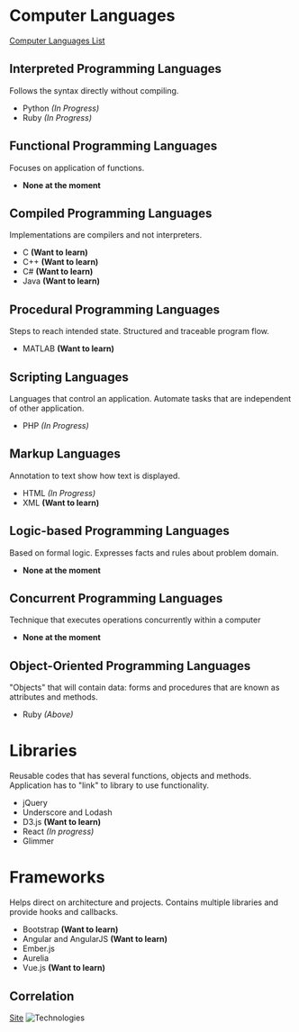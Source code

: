 # Computer Languages
[Computer Languages List](https://medium.com/web-development-zone/a-complete-list-of-computer-programming-languages-1d8bc5a891f)

## Interpreted Programming Languages

Follows the syntax directly without compiling.
* Python *(In Progress)*
* Ruby *(In Progress)*

## Functional Programming Languages

Focuses on application of functions.
* **None at the moment**

## Compiled Programming Languages

Implementations are compilers and not interpreters.
* C **(Want to learn)**
* C++ **(Want to learn)**
* C# **(Want to learn)**
* Java **(Want to learn)**

## Procedural Programming Languages

Steps to reach intended state. Structured and traceable program flow.
* MATLAB **(Want to learn)**

## Scripting Languages

Languages that control an application. Automate tasks that are independent of other application.
* PHP *(In Progress)*

## Markup Languages

Annotation to text show how text is displayed.
* HTML *(In Progress)*
* XML **(Want to learn)**

## Logic-based Programming Languages

Based on formal logic. Expresses facts and rules about problem domain.
* **None at the moment**

## Concurrent Programming Languages

Technique that executes operations concurrently within a computer
* **None at the moment**

## Object-Oriented Programming Languages

"Objects" that will contain data: forms and procedures that are known as attributes and methods. 
* Ruby *(Above)*

# Libraries

Reusable codes that has several functions, objects and methods. Application has to "link" to library to use functionality.
* jQuery
* Underscore and Lodash
* D3.js **(Want to learn)**
* React *(In progress)*
* Glimmer

# Frameworks

Helps direct on architecture and projects. Contains multiple libraries and provide hooks and callbacks. 
* Bootstrap **(Want to learn)**
* Angular and AngularJS **(Want to learn)**
* Ember.js
* Aurelia
* Vue.js **(Want to learn)**

## Correlation
[Site](https://www.stackoverflowbusiness.com/blog/the-difference-between-programming-frameworks-and-languages)
![Technologies](https://www.stackoverflowbusiness.com/hs-fs/hubfs/correlated%20programming%20technologies.png?t=1541504671267&width=1280&name=correlated%20programming%20technologies.png)